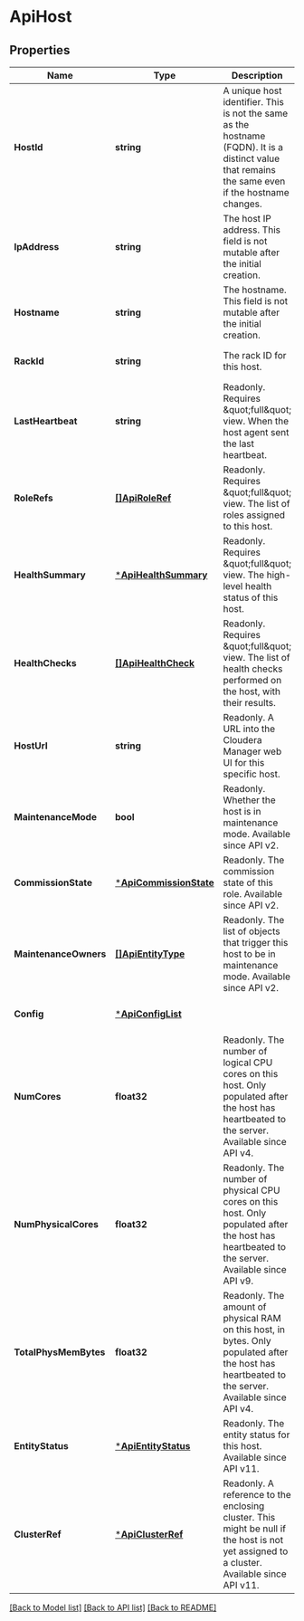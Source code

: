 # ApiHost

## Properties
Name | Type | Description | Notes
------------ | ------------- | ------------- | -------------
**HostId** | **string** | A unique host identifier. This is not the same as the hostname (FQDN). It is a distinct value that remains the same even if the hostname changes. | [optional] [default to null]
**IpAddress** | **string** | The host IP address. This field is not mutable after the initial creation. | [optional] [default to null]
**Hostname** | **string** | The hostname. This field is not mutable after the initial creation. | [optional] [default to null]
**RackId** | **string** | The rack ID for this host. | [optional] [default to null]
**LastHeartbeat** | **string** | Readonly. Requires \&quot;full\&quot; view. When the host agent sent the last heartbeat. | [optional] [default to null]
**RoleRefs** | [**[]ApiRoleRef**](ApiRoleRef.md) | Readonly. Requires \&quot;full\&quot; view. The list of roles assigned to this host. | [optional] [default to null]
**HealthSummary** | [***ApiHealthSummary**](ApiHealthSummary.md) | Readonly. Requires \&quot;full\&quot; view. The high-level health status of this host. | [optional] [default to null]
**HealthChecks** | [**[]ApiHealthCheck**](ApiHealthCheck.md) | Readonly. Requires \&quot;full\&quot; view. The list of health checks performed on the host, with their results. | [optional] [default to null]
**HostUrl** | **string** | Readonly. A URL into the Cloudera Manager web UI for this specific host. | [optional] [default to null]
**MaintenanceMode** | **bool** | Readonly. Whether the host is in maintenance mode. Available since API v2. | [optional] [default to null]
**CommissionState** | [***ApiCommissionState**](ApiCommissionState.md) | Readonly. The commission state of this role. Available since API v2. | [optional] [default to null]
**MaintenanceOwners** | [**[]ApiEntityType**](ApiEntityType.md) | Readonly. The list of objects that trigger this host to be in maintenance mode. Available since API v2. | [optional] [default to null]
**Config** | [***ApiConfigList**](ApiConfigList.md) |  | [optional] [default to null]
**NumCores** | **float32** | Readonly. The number of logical CPU cores on this host. Only populated after the host has heartbeated to the server. Available since API v4. | [optional] [default to null]
**NumPhysicalCores** | **float32** | Readonly. The number of physical CPU cores on this host. Only populated after the host has heartbeated to the server. Available since API v9. | [optional] [default to null]
**TotalPhysMemBytes** | **float32** | Readonly. The amount of physical RAM on this host, in bytes. Only populated after the host has heartbeated to the server. Available since API v4. | [optional] [default to null]
**EntityStatus** | [***ApiEntityStatus**](ApiEntityStatus.md) | Readonly. The entity status for this host. Available since API v11. | [optional] [default to null]
**ClusterRef** | [***ApiClusterRef**](ApiClusterRef.md) | Readonly. A reference to the enclosing cluster. This might be null if the host is not yet assigned to a cluster. Available since API v11. | [optional] [default to null]

[[Back to Model list]](../README.md#documentation-for-models) [[Back to API list]](../README.md#documentation-for-api-endpoints) [[Back to README]](../README.md)


